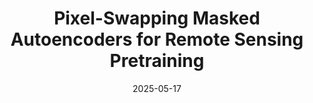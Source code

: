 ---
featured: false
date: "2025-05-17"
title: "Pixel-Swapping Masked Autoencoders for Remote Sensing Pretraining"
authors: 
  - name: "Sean Brynjólfsson"
  - name: "William Pinstrup Huey"
    url: "https://willhuey.com/"
  - name: "Avery Avila"
description: |
  TODO: Description
media: 
  - content: ""
    alt_text: "..."
links:
  # - url: ""
  #   text: "Github"
---